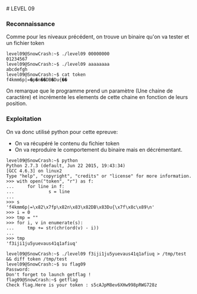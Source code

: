 # LEVEL 09

### Reconnaissance

Comme pour les niveaux précédent, on trouve un binaire qu'on va tester et un fichier token

```
level09@SnowCrash:~$ ./level09 00000000
01234567
level09@SnowCrash:~$ ./level09 aaaaaaaa
abcdefgh
level09@SnowCrash:~$ cat token 
f4kmm6p|=�p�n��DB�Du{��
```
On remarque que le programme prend un paramètre (Une chaine de caractère) et incrémente les elements de cette chaine en fonction de leurs position.

### Exploitation

On va donc utilisé python pour cette epreuve:
- On va récupéré le contenu du fichier token
- On va reproduire le comportement du binaire mais en décrémentant.

```
level09@SnowCrash:~$ python
Python 2.7.3 (default, Jun 22 2015, 19:43:34) 
[GCC 4.6.3] on linux2
Type "help", "copyright", "credits" or "license" for more information.
>>> with open("token", "r") as f:
...     for line in f:
...             s = line
... 
>>> s
'f4kmm6p|=\x82\x7fp\x82n\x83\x82DB\x83Du{\x7f\x8c\x89\n'
>>> i = 0
>>> tmp = ""
>>> for i, v in enumerate(s):
...     tmp += str(chr(ord(v) - i))
... 
>>> tmp
'f3iji1ju5yuevaus41q1afiuq'

level09@SnowCrash:~$ ./level09 f3iji1ju5yuevaus41q1afiuq > /tmp/test && diff token /tmp/test
level09@SnowCrash:~$ su flag09
Password: 
Don't forget to launch getflag !
flag09@SnowCrash:~$ getflag
Check flag.Here is your token : s5cAJpM8ev6XHw998pRWG728z
```
